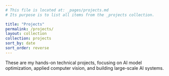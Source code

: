 ```yaml
---
# This file is located at: _pages/projects.md
# Its purpose is to list all items from the _projects collection.

title: "Projects"
permalink: /projects/
layout: collection
collection: projects
sort_by: date
sort_order: reverse
---
```


These are my hands-on technical projects, focusing on AI model optimization, applied computer vision, and building large-scale AI systems.